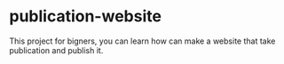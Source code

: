 # publication-website
This project for bigners, you can learn how can make a website that take publication and publish it. 
